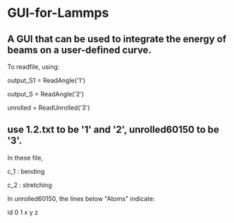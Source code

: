 # GUI-for-Lammps
A GUI that can be used to integrate the energy of beams on a user-defined curve.
--------------------------
To readfile, using:

output_S1 = ReadAngle('1')

output_S = ReadAngle('2')

unrolled = ReadUnrolled('3')

use 1.2.txt to be '1' and '2', unrolled60150 to be '3'.
----------------------
In these file, 

c_1 : bending 

c_2 : stretching

In unrolled60150, the lines below "Atoms" indicate:

id 0 1 x y z
